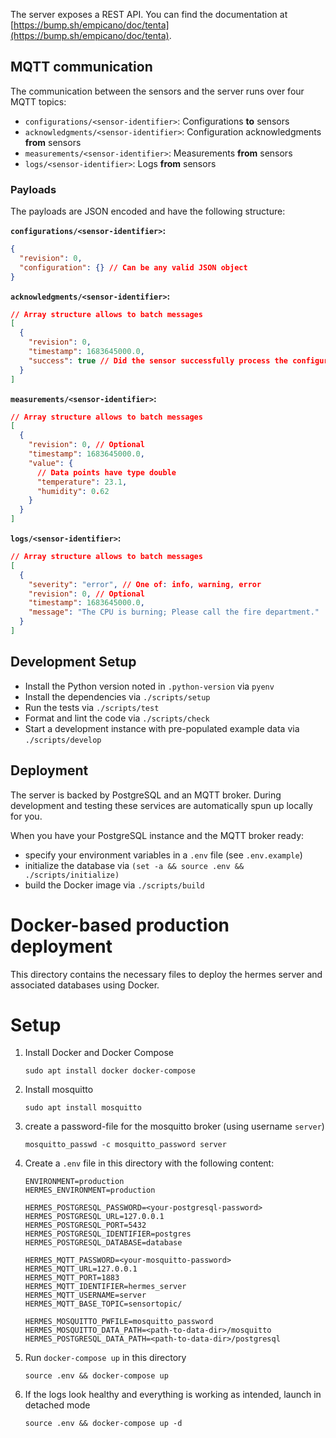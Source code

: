 The server exposes a REST API. You can find the documentation at [https://bump.sh/empicano/doc/tenta](https://bump.sh/empicano/doc/tenta).

## MQTT communication

The communication between the sensors and the server runs over four MQTT topics:

- `configurations/<sensor-identifier>`: Configurations **to** sensors
- `acknowledgments/<sensor-identifier>`: Configuration acknowledgments **from** sensors
- `measurements/<sensor-identifier>`: Measurements **from** sensors
- `logs/<sensor-identifier>`: Logs **from** sensors

### Payloads

The payloads are JSON encoded and have the following structure:

**`configurations/<sensor-identifier>`:**

```json
{
  "revision": 0,
  "configuration": {} // Can be any valid JSON object
}
```

**`acknowledgments/<sensor-identifier>`:**

```json
// Array structure allows to batch messages
[
  {
    "revision": 0,
    "timestamp": 1683645000.0,
    "success": true // Did the sensor successfully process the configuration?
  }
]
```

**`measurements/<sensor-identifier>`:**

```json
// Array structure allows to batch messages
[
  {
    "revision": 0, // Optional
    "timestamp": 1683645000.0,
    "value": {
      // Data points have type double
      "temperature": 23.1,
      "humidity": 0.62
    }
  }
]
```

**`logs/<sensor-identifier>`:**

```json
// Array structure allows to batch messages
[
  {
    "severity": "error", // One of: info, warning, error
    "revision": 0, // Optional
    "timestamp": 1683645000.0,
    "message": "The CPU is burning; Please call the fire department."
  }
]
```

## Development Setup

- Install the Python version noted in `.python-version` via `pyenv`
- Install the dependencies via `./scripts/setup`
- Run the tests via `./scripts/test`
- Format and lint the code via `./scripts/check`
- Start a development instance with pre-populated example data via `./scripts/develop`

## Deployment

The server is backed by PostgreSQL and an MQTT broker. During development and testing these services are automatically spun up locally for you.

When you have your PostgreSQL instance and the MQTT broker ready:

- specify your environment variables in a `.env` file (see `.env.example`)
- initialize the database via `(set -a && source .env && ./scripts/initialize)`
- build the Docker image via `./scripts/build`


# Docker-based production deployment

This directory contains the necessary files to deploy the hermes server and associated databases using Docker.

# Setup

1. Install Docker and Docker Compose
   ````
   sudo apt install docker docker-compose
   ````
   
2. Install mosquitto
   ````
   sudo apt install mosquitto
   ````
   
3. create a password-file for the mosquitto broker (using username `server`)
   ````
   mosquitto_passwd -c mosquitto_password server
   ````
   
4. Create a `.env` file in this directory with the following content:
   ```` 
   ENVIRONMENT=production
   HERMES_ENVIRONMENT=production
   
   HERMES_POSTGRESQL_PASSWORD=<your-postgresql-password>
   HERMES_POSTGRESQL_URL=127.0.0.1
   HERMES_POSTGRESQL_PORT=5432
   HERMES_POSTGRESQL_IDENTIFIER=postgres
   HERMES_POSTGRESQL_DATABASE=database
   
   HERMES_MQTT_PASSWORD=<your-mosquitto-password>
   HERMES_MQTT_URL=127.0.0.1
   HERMES_MQTT_PORT=1883
   HERMES_MQTT_IDENTIFIER=hermes_server
   HERMES_MQTT_USERNAME=server
   HERMES_MQTT_BASE_TOPIC=sensortopic/
   
   HERMES_MOSQUITTO_PWFILE=mosquitto_password
   HERMES_MOSQUITTO_DATA_PATH=<path-to-data-dir>/mosquitto
   HERMES_POSTGRESQL_DATA_PATH=<path-to-data-dir>/postgresql
   ````
   
5. Run `docker-compose up` in this directory
   ````
   source .env && docker-compose up
   ````
   
6. If the logs look healthy and everything is working as intended, launch in detached mode
    ````
    source .env && docker-compose up -d
    ````
